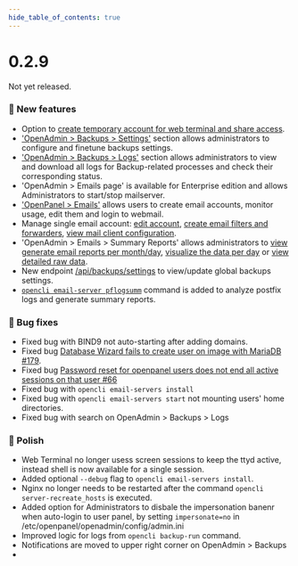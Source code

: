 ```yaml
--- 
hide_table_of_contents: true
---
```


# 0.2.9

Not yet released.

### 🚀 New features
- Option to [create temporary account for web terminal and share access](https://i.postimg.cc/JMDnKnCq/2024-09-06-20-14.png).
- ['OpenAdmin > Backups > Settings'](https://i.postimg.cc/ZJz7tsfX/2024-09-09-22-18.png) section allows administrators to configure and finetune backups settings.
-  ['OpenAdmin > Backups > Logs'](https://i.postimg.cc/ssh6LCJp/2024-09-09-22-19.png) section allows administrators to view and download all logs for Backup-related processes and check their corresponding status.
- 'OpenAdmin > Emails page' is available for Enterprise edition and allows Administrators to start/stop mailserver.
-  ['OpenPanel > Emails'](https://i.postimg.cc/Wjp2JN75/2024-09-08-17-04.png) allows users to create email accounts, monitor usage, edit them and login to webmail.
-  Manage single email account: [edit account](https://i.postimg.cc/rypM6jpB/2024-09-08-17-05.png), [create email filters and forwarders](https://i.postimg.cc/hgCKLkyc/2024-09-08-17-05-1.png), [view mail client configuration](https://i.postimg.cc/YrMtRMBq/2024-09-08-17-05-2.png).
-  'OpenAdmin > Emails > Summary Reports' allows administrators to [view generate email reports per month/day](https://i.postimg.cc/tpwyfhGc/2024-09-08-16-55.png), [visualize the data per day](https://i.postimg.cc/4smsBWqt/2024-09-08-16-55-1.png) or [view detailed raw data](https://i.postimg.cc/JrxMdvR3/2024-09-08-16-56.png).
-  New endpoint [/api/backups/settings](https://dev.openpanel.com/api/backups.html#Settings) to view/update global backups settings.
-  [`opencli email-server pflogsumm`](https://dev.openpanel.com/cli/email.html#pflogsumm) command is added to analyze postfix logs and generate summary reports.




### 🐛 Bug fixes
- Fixed bug with BIND9 not auto-starting after adding domains.
- Fixed bug [Database Wizard fails to create user on image with MariaDB #179](https://github.com/stefanpejcic/OpenPanel/issues/179).
- Fixed bug [Password reset for openpanel users does not end all active sessions on that user #66](https://github.com/stefanpejcic/OpenPanel/issues/66)
- Fixed bug with `opencli email-servers install`
- Fixed bug with `opencli email-servers start` not mounting users' home directories.
- Fixed bug with search on OpenAdmin > Backups > Logs

### 💅 Polish
- Web Terminal no longer usess screen sessions to keep the ttyd active, instead shell is now available for a single session.
- Added optional `--debug` flag to `opencli email-servers install`.
- Nginx no longer needs to be restarted after the command `opencli server-recreate_hosts` is executed.
- Added option for Administrators to disbale the impersonation banenr when auto-login to user panel, by setting `impersonate=no` in /etc/openpanel/openadmin/config/admin.ini
- Improved logic for logs from `opencli backup-run` command.
- Notifications are moved to upper right corner on OpenAdmin > Backups
- 
